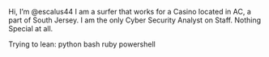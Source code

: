 Hi, I’m @escalus44
I am a surfer that works for a Casino located in AC, a part of South Jersey.
I am the only Cyber Security Analyst on Staff. 
Nothing Special at all. 

Trying to lean: 
python 
bash 
ruby 
powershell 
